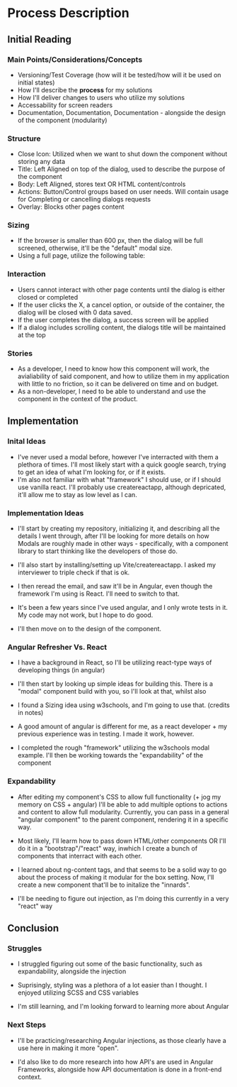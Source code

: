 # Process Description

## Initial Reading

### Main Points/Considerations/Concepts
- Versioning/Test Coverage (how will it be tested/how will it be used on initial states)
- How I'll describe the **process** for my solutions
- How I'll deliver changes to users who utilize my solutions
- Accessability for screen readers
- Documentation, Documentation, Documentation - alongside the design of the component (modularity)
 

### Structure
- Close Icon: Utilized when we want to shut down the component without storing any data
- Title: Left Aligned on top of the dialog, used to describe the purpose of the component
- Body: Left Aligned, stores text OR HTML content/controls
- Actions: Button/Control groups based on user needs. Will contain usage for Completing or cancelling dialogs requests
- Overlay: Blocks other pages content

### Sizing
 - If the browser is smaller than 600 px, then the dialog will be full screened, otherwise, it'll be the "default" modal size.
 - Using a full page, utilize the following table: 

### Interaction
- Users cannot interact with other page contents until the dialog is either closed or completed
- If the user clicks the X, a cancel option, or outside of the container, the dialog will be closed with 0 data saved.
- If the user completes the dialog, a success screen will be applied
- If a dialog includes scrolling content, the dialogs title will be maintained at the top

### Stories
- As a developer, I need to know how this component will work, the avialiability of said component, and how to utilize them in my application with little to no friction, so it can be delivered on time and on budget.
- As a non-developer, I need to be able to understand and use the component in the context of the product.

## Implementation

### Inital Ideas

- I've never used a modal before, however I've interracted with them a plethora of times. I'll most likely start with a quick google search, trying to get an idea of what I'm looking for, or if it exists.
- I'm also not familiar with what "framework" I should use, or if I should use vanilla react. I'll probably use createreactapp, although depricated, it'll allow me to stay as low level as I can.

### Implementation Ideas

- I'll start by creating my repository, initializing it, and describing all the details I went through, after I'll be looking for more details on how Modals are roughly made in other ways - specifically, with a component library to start thinking like the developers of those do.

- I'll also start by installing/setting up Vite/createreactapp. I asked my interviewer to triple check if that is ok.

- I then reread the email, and saw it'll be in Angular, even though the framework I'm using is React. I'll need to switch to that.

- It's been a few years since I've used angular, and I only wrote tests in it. My code may not work, but I hope to do good.

- I'll then move on to the design of the component.

### Angular Refresher Vs. React

- I have a background in React, so I'll be utilizing react-type ways of developing things (in angular)

- I'll then start by looking up simple ideas for building this. There is a "modal" component build with you, so I'll look at that, whilst also 

- I found a Sizing idea using w3schools, and I'm going to use that. (credits in notes)

- A good amount of angular is different for me, as a react developer + my previous experience was in testing. I made it work, however.

- I completed the rough "framework" utilizing the w3schools modal example. I'll then be working towards the "expandability" of the component

### Expandability
- After editing my component's CSS to allow full functionality (+ jog my memory on CSS + angular) I'll be able to add multiple options to actions and content to allow full modularity. Currently, you can pass in a general "angular component" to the parent component, rendering it in a specific way. 

- Most likely, I'll learm how to pass down HTML/other components OR I'll do it in a "bootstrap"/"react" way, inwhich I create a bunch of components that interract with each other. 

- I learned about ng-content tags, and that seems to be a solid way to go about the process of making it modular for the box setting. Now, I'll create a new component that'll be to initalize the "innards".

- I'll be needing to figure out injection, as I'm doing this currently in a very "react" way

## Conclusion

### Struggles
- I struggled figuring out some of the basic functionality, such as expandability, alongside the injection

- Suprisingly, styling was a plethora of a lot easier than I thought. I enjoyed utilizing SCSS and CSS variables

- I'm still learning, and I'm looking forward to learning more about Angular

### Next Steps

- I'll be practicing/researching Angular injections, as those clearly have a use here in making it more "open".

- I'd also like to do more research into how API's are used in Angular Frameworks, alongside how API documentation is done in a front-end context. 
